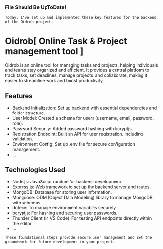### File Should Be UpToDate!

`Today, I've set up and implemented these key features for the backend of the Oidrob project:`

# Oidrob[ Online Task & Project management tool ]

Oidrob is an online tool for managing tasks and projects, helping individuals and teams stay organized and efficient. It provides a central platform to track tasks, set deadlines, manage projects, and collaborate, making it easier to streamline work and boost productivity.

## Features

- Backend Initialization: Set up backend with essential dependencies and folder structure.
- User Model: Created a schema for users (username, email, password, role).
- Password Security: Added password hashing with bcryptjs.
- Registration Endpoint: Built an API for user registration, including validation.
- Environment Config: Set up .env file for secure configuration management.
- ...

## Technologies Used

- Node.js: JavaScript runtime for backend development.
- Express.js: Web framework to set up the backend server and routes.
- MongoDB: Database for storing user information.
- Mongoose: ODM (Object Data Modeling) library to manage MongoDB with schemas.
- dotenv: To manage environment variables securely.
- bcryptjs: For hashing and securing user passwords.
- Thunder Client (in VS Code): For testing API endpoints directly within the editor.
- ...

`These foundational steps provide secure user management and set the groundwork for future development in your project.`